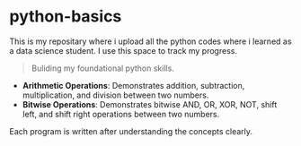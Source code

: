 # python-basics
This is my repositary where i upload all the python codes where i learned as a data science student.
I use this space to track my progress.
>Buliding my foundational python skills.

- **Arithmetic Operations**: Demonstrates addition, subtraction, multiplication, and division between two numbers.
- **Bitwise Operations**: Demonstrates bitwise AND, OR, XOR, NOT, shift left, and shift right operations between two numbers.

Each program is written after understanding the concepts clearly.